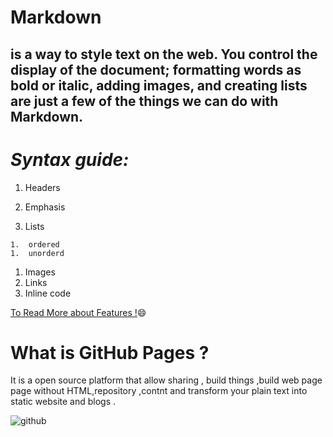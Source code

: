 # Markdown

 ## is a way to style text on the web. You control the display of the document; formatting words as bold or italic, adding images, and creating lists are just a few of the things we can do with Markdown.
 
 # _Syntax guide:_
 
 1. Headers
 1.  Emphasis
 
 1.  Lists 
 
    1.  ordered 
    1.  unorderd 
 1. Images
 1. Links
 1. Inline code
 
 
 
[To Read  More about Features  !](https://guides.github.com/features/mastering-markdown/):smile:

# __What is GitHub Pages ?__
It is a open source platform that allow sharing , build things ,build web page page without HTML,repository ,contnt and transform your plain text into static website and blogs .

![github](https://i.ytimg.com/vi/2MsN8gpT6jY/maxresdefault.jpg)

